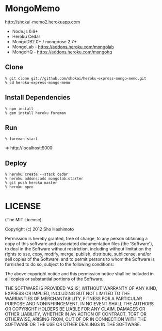 MongoMemo
=========
http://shokai-memo2.herokuapp.com

- Node.js 0.6+
- Heroku Cedar
- MongoDB2.0+ / mongoose 2.7+
- MongoLab - https://addons.heroku.com/mongolab
- MongoHQ - https://addons.heroku.com/mongohq


Clone
-----

    % git clone git://github.com/shokai/heroku-express-mongo-memo.git
    % cd heroku-express-mongo-memo


Install Dependencies
--------------------

    % npm install
    % gem install heroku foreman


Run
---

    % foreman start

=> http://localhost:5000


Deploy
------

    % heroku create --stack cedar
    % heroku addons:add mongolab:starter
    % git push heroku master
    % heroku open


LICENSE
=======
(The MIT License)

Copyright (c) 2012 Sho Hashimoto

Permission is hereby granted, free of charge, to any person obtaining
a copy of this software and associated documentation files (the
'Software'), to deal in the Software without restriction, including
without limitation the rights to use, copy, modify, merge, publish,
distribute, sublicense, and/or sell copies of the Software, and to
permit persons to whom the Software is furnished to do so, subject to
the following conditions:

The above copyright notice and this permission notice shall be
included in all copies or substantial portions of the Software.

THE SOFTWARE IS PROVIDED 'AS IS', WITHOUT WARRANTY OF ANY KIND,
EXPRESS OR IMPLIED, INCLUDING BUT NOT LIMITED TO THE WARRANTIES OF
MERCHANTABILITY, FITNESS FOR A PARTICULAR PURPOSE AND NONINFRINGEMENT.
IN NO EVENT SHALL THE AUTHORS OR COPYRIGHT HOLDERS BE LIABLE FOR ANY
CLAIM, DAMAGES OR OTHER LIABILITY, WHETHER IN AN ACTION OF CONTRACT,
TORT OR OTHERWISE, ARISING FROM, OUT OF OR IN CONNECTION WITH THE
SOFTWARE OR THE USE OR OTHER DEALINGS IN THE SOFTWARE.
